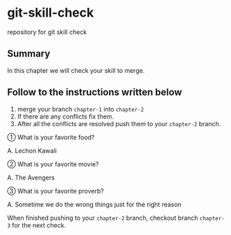 # git-skill-check
repository for git skill check

## Summary
In this chapter we will check your skill to merge.

## Follow to the instructions written below
1. merge your branch `chapter-1` into `chapter-2`
2. If there are any conflicts fix them.
3. After all the conflicts are resolved push them to your `chapter-2` branch.

① What is your favorite food?

A. Lechon Kawali

② What is your favorite movie?

A. The Avengers

③ What is your favorite proverb?

A. Sometime we do the wrong things just for the right reason

When finished pushing to your `chapter-2` branch, checkout branch `chapter-3` for the next check.

